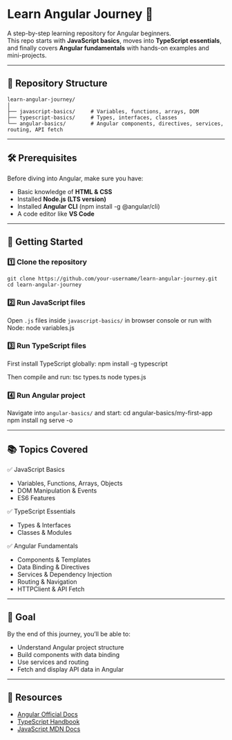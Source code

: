 # Learn Angular Journey 🚀

A step-by-step learning repository for Angular beginners.  
This repo starts with **JavaScript basics**, moves into **TypeScript essentials**, and finally covers **Angular fundamentals** with hands-on examples and mini-projects.

---

## 📂 Repository Structure

    learn-angular-journey/
    │
    ├── javascript-basics/     # Variables, functions, arrays, DOM
    ├── typescript-basics/     # Types, interfaces, classes
    └── angular-basics/        # Angular components, directives, services, routing, API fetch

---

## 🛠 Prerequisites
Before diving into Angular, make sure you have:
- Basic knowledge of **HTML & CSS**
- Installed **Node.js (LTS version)**
- Installed **Angular CLI** (npm install -g @angular/cli)
- A code editor like **VS Code**

---

## 🚀 Getting Started

### 1️⃣ Clone the repository
    git clone https://github.com/your-username/learn-angular-journey.git
    cd learn-angular-journey

### 2️⃣ Run JavaScript files
Open `.js` files inside `javascript-basics/` in browser console or run with Node:
    node variables.js

### 3️⃣ Run TypeScript files
First install TypeScript globally:
    npm install -g typescript

Then compile and run:
    tsc types.ts
    node types.js

### 4️⃣ Run Angular project
Navigate into `angular-basics/` and start:
    cd angular-basics/my-first-app
    npm install
    ng serve -o

---

## 📚 Topics Covered

✅ JavaScript Basics  
- Variables, Functions, Arrays, Objects  
- DOM Manipulation & Events  
- ES6 Features  

✅ TypeScript Essentials  
- Types & Interfaces  
- Classes & Modules  

✅ Angular Fundamentals  
- Components & Templates  
- Data Binding & Directives  
- Services & Dependency Injection  
- Routing & Navigation  
- HTTPClient & API Fetch  

---

## 🎯 Goal
By the end of this journey, you’ll be able to:
- Understand Angular project structure  
- Build components with data binding  
- Use services and routing  
- Fetch and display API data in Angular  

---

## 📌 Resources
- [Angular Official Docs](https://angular.io/)  
- [TypeScript Handbook](https://www.typescriptlang.org/docs/)  
- [JavaScript MDN Docs](https://developer.mozilla.org/en-US/docs/Web/JavaScript)
